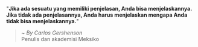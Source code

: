 "**Jika ada sesuatu yang memiliki penjelasan, Anda bisa menjelaskannya. Jika tidak ada penjelasannya, Anda harus menjelaskan mengapa Anda tidak bisa menjelaskannya.**"

> ~ _By Carlos Gershenson_  
Penulis dan akademisi Meksiko
